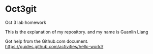 # Oct3git
Oct 3 lab homework


This is the explanation of my repository.
and my name is Guanlin Liang

Got help from the Github.com document.
https://guides.github.com/activities/hello-world/
